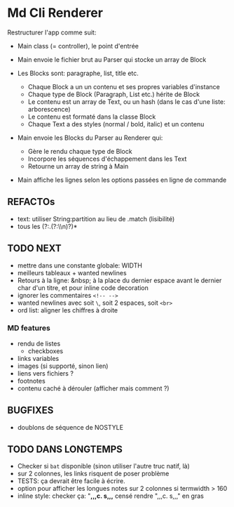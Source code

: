 # Md Cli Renderer

Restructurer l'app comme suit:

- Main class (= controller), le point d'entrée
- Main envoie le fichier brut au Parser qui stocke un array de Block 
- Les Blocks sont: paragraphe, list, title etc.

  - Chaque Block a un un contenu et ses propres variables d'instance
  - Chaque type de Block (Paragraph, List etc.) hérite de Block
  - Le contenu est un array de Text, ou un hash (dans le cas d'une liste: arborescence)
  - Le contenu est formaté dans la classe Block
  - Chaque Text a des styles (normal / bold, italic) et un contenu

- Main envoie les Blocks du Parser au Renderer qui:

  - Gère le rendu chaque type de Block
  - Incorpore les séquences d'échappement dans les Text
  - Retourne un array de string à Main

- Main affiche les lignes selon les options passées en ligne de commande

## REFACTOs

- text: utiliser String:partition au lieu de .match (lisibilité)
- tous les (?:.(?:\\\n)?)*

## TODO NEXT

- mettre dans une constante globale: WIDTH
- meilleurs tableaux + wanted newlines
- Retours à la ligne: \&nbsp; à la place du dernier espace avant le dernier char d'un titre, et pour inline code decoration
- ignorer les commentaires `<!-- -->`
- wanted newlines avec soit `\`, soit 2 espaces, soit `<br>`
- ord list: aligner les chiffres à droite

### MD features

- rendu de listes
  - checkboxes
- links variables
- images (si supporté, sinon lien)
- liens vers fichiers ?
- footnotes
- contenu caché à dérouler (afficher mais comment ?)

## BUGFIXES

- doublons de séquence de NOSTYLE

## TODO DANS LONGTEMPS

- Checker si `bat` disponible (sinon utiliser l'autre truc natif, là)
- sur 2 colonnes, les links risquent de poser problème
- TESTS: ça devrait être facile à écrire.
- option pour afficher les longues notes sur 2 colonnes si termwidth > 160
- inline style: checker ça: "**,,,**c. s**,,,** censé rendre ",,,c. s,,," en gras
